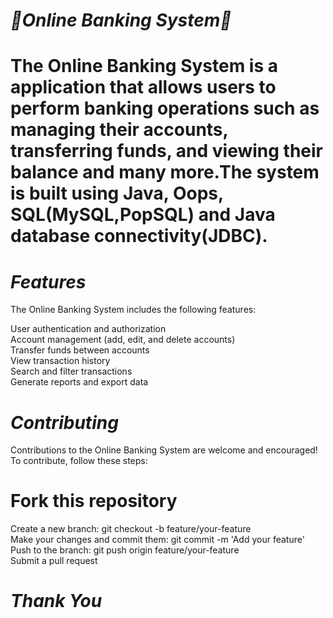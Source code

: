 # ***🌟Online Banking System🌟***
# The Online Banking System is a application that allows users to perform banking operations such as managing their accounts, transferring funds, and viewing their balance and many more.The system is built using Java, Oops, SQL(MySQL,PopSQL) and Java database connectivity(JDBC).

# ***Features***
The Online Banking System includes the following features: <br>

User authentication and authorization <br>
Account management (add, edit, and delete accounts) <br>
Transfer funds between accounts <br>
View transaction history <br>
Search and filter transactions <br>
Generate reports and export data <br>


# ***Contributing***
Contributions to the Online Banking System are welcome and encouraged! To contribute, follow these steps: <br>

# Fork this repository
Create a new branch: git checkout -b feature/your-feature <br>
Make your changes and commit them: git commit -m 'Add your feature' <br>
Push to the branch: git push origin feature/your-feature <br>
Submit a pull request <br>


# ***Thank You***
